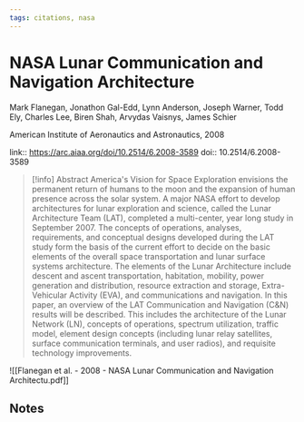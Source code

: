 ```yaml
---
tags: citations, nasa
---
```

# NASA Lunar Communication and Navigation Architecture

Mark Flanegan, Jonathon Gal-Edd, Lynn Anderson, Joseph Warner, Todd Ely, Charles Lee, Biren Shah, Arvydas Vaisnys, James Schier

American Institute of Aeronautics and Astronautics, 2008

link:: https://arc.aiaa.org/doi/10.2514/6.2008-3589
doi:: 10.2514/6.2008-3589

> [!info] Abstract
> America's Vision for Space Exploration envisions the permanent return of humans to the
moon and the expansion of human presence across the solar system. A major NASA effort to
develop architectures for lunar exploration and science, called the Lunar Architecture Team
(LAT), completed a multi-center, year long study in September 2007. The concepts of
operations, analyses, requirements, and conceptual designs developed during the LAT study
form the basis of the current effort to decide on the basic elements of the overall space
transportation and lunar surface systems architecture. The elements of the Lunar
Architecture include descent and ascent transportation, habitation, mobility, power
generation and distribution, resource extraction and storage, Extra-Vehicular Activity
(EVA), and communications and navigation. In this paper, an overview of the LAT
Communication and Navigation (C&N) results will be described. This includes the
architecture of the Lunar Network (LN), concepts of operations, spectrum utilization, traffic
model, element design concepts (including lunar relay satellites, surface communication
terminals, and user radios), and requisite technology improvements.

![[Flanegan et al. - 2008 - NASA Lunar Communication and Navigation Architectu.pdf]]

## Notes

